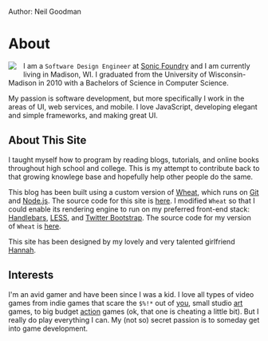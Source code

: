Author: Neil Goodman

# About

<img style="float:left; margin: 0 1em 1em 0;" src="/page/about/neil-goodman.jpg" /> I am a ```Software Design Engineer``` at [Sonic Foundry](//sonicfoundry.com) and I am currently living in Madison, WI. I graduated from the University of Wisconsin-Madison in 2010 with a Bachelors of Science in Computer Science.

My passion is software development, but more specifically I work in the areas of UI, web services, and mobile. I love JavaScript, developing elegant and simple frameworks, and making great UI.

## About This Site

I taught myself how to program by reading blogs, tutorials, and online books throughout high school and college. This is my attempt to contribute back to that growing knowlege base and hopefully help other people do the same.

This blog has been built using a custom version of [Wheat](//github.com/creationix/wheat), which runs on [Git](//git-scm.com) and [Node.js](//nodejs.org). The source code for this site is [here](//github.com/posco2k8/neilgoodman.net). I modified ```Wheat``` so that I could enable its rendering engine to run on my preferred front-end stack: [Handlebars](//handlebarsjs.com/), [LESS](//lesscss.org/), and [Twitter Bootstrap](//twitter.github.io/bootstrap/). The source code for my version of ```Wheat``` is [here](https://github.com/posco2k8/wheat).

This site has been designed by my lovely and very talented girlfriend [Hannah](//hannahfass.com).

## Interests

I'm an avid gamer and have been since I was a kid. I love all types of video games from indie games that scare the ```$%!*``` out of [you](//www.amnesiagame.com), small studio [art](//www.stackingvideogame.com) games, to big budget [action](//www.mirrorsedge.com) games (ok, that one is cheating a little bit). But I really do play everything I can. My (not so) secret passion is to someday get into game development.